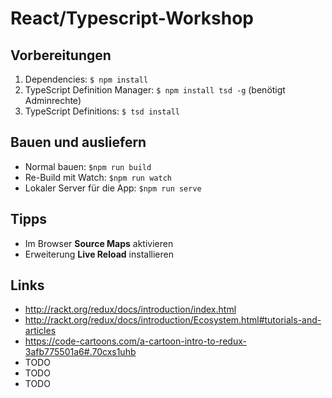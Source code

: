 React/Typescript-Workshop
=========================

Vorbereitungen
--------------

1. Dependencies: `$ npm install`
2. TypeScript Definition Manager: `$ npm install tsd -g` (benötigt Adminrechte)
3. TypeScript Definitions: `$ tsd install`

Bauen und ausliefern
--------------------

* Normal bauen: `$npm run build`
* Re-Build mit Watch: `$npm run watch`
* Lokaler Server für die App: `$npm run serve`

Tipps
-----

* Im Browser **Source Maps** aktivieren
* Erweiterung **Live Reload** installieren

Links
-----

* http://rackt.org/redux/docs/introduction/index.html
* http://rackt.org/redux/docs/introduction/Ecosystem.html#tutorials-and-articles
* https://code-cartoons.com/a-cartoon-intro-to-redux-3afb775501a6#.70cxs1uhb
* TODO
* TODO
* TODO